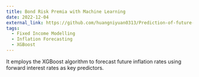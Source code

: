 ```yaml
---
title: Bond Risk Premia with Machine Learning
date: 2022-12-04
external_link: https://github.com/huangniyuan0313/Prediction-of-future-inflation
tags:
  - Fixed Income Modelling
  - Inflation Forecasting
  - XGBoost
---
```


It employs the XGBoost algorithm to forecast future inflation rates using forward interest rates as key predictors.

<!--more-->
